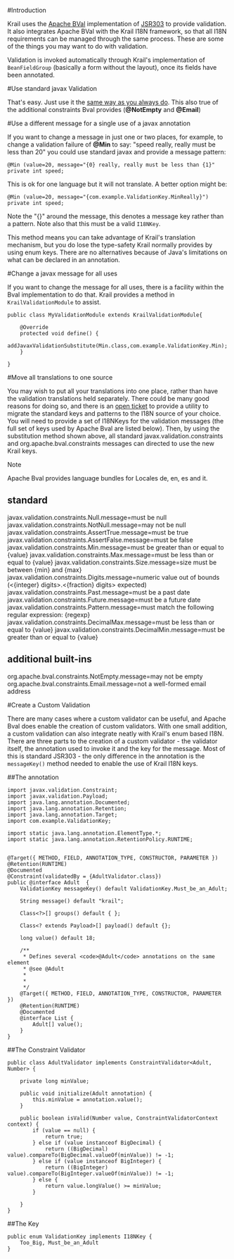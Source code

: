 #Introduction

Krail uses the [Apache BVal](http://bval.apache.org/) implementation of [JSR303](https://jcp.org/en/jsr/detail?id=303) to provide validation.  It also integrates Apache BVal with the Krail I18N framework, so that all I18N requirements can be managed through the same process.  These are some of the things you may want to do with validation.

Validation is invoked automatically through Krail's implementation of ```BeanFieldGroup``` (basically a form without the layout), once its fields have been annotated.

#Use standard javax Validation

That's easy.  Just use it the [same way as you always do](http://docs.oracle.com/javaee/6/tutorial/doc/gircz.html).  This also true of the additional constraints Bval provides (**@NotEmpty** and **@Email**)

#Use a different message for a single use of a javax annotation

If you want to change a message in just one or two places, for example, to change a validation failure of **@Min** to say:  "speed really, really must be less than 20" you could use standard javax and provide a message pattern:
```
@Min (value=20, message="{0} really, really must be less than {1}"
private int speed;
```
This is ok for one language but it will not translate.  A better option might be:
```
@Min (value=20, message="{com.example.ValidationKey.MinReally}")
private int speed;
```
Note the "{}" around the message, this denotes a message key rather than a pattern.  Note also that this must be a valid ```I18NKey```.

This method means you can take advantage of Krail's translation mechanism, but you do lose the type-safety Krail normally provides by using enum keys.  There are no alternatives because of Java's limitations on what can be declared in an annotation.

#Change a javax message for all uses

If you want to change the message for all uses, there is a facility within the Bval implementation to do that.  Krail provides a method in ```KrailValidationModule``` to assist.
```
public class MyValidationModule extends KrailValidationModule{

    @Override 
    protected void define() { 
        addJavaxValidationSubstitute(Min.class,com.example.ValidationKey.Min);
    }

}
```


#Move all translations to one source

You may wish to put all your translations into one place, rather than have the validation translations held separately.  There could be many good reasons for doing so, and there is an [open ticket](https://github.com/davidsowerby/krail/issues/319) to provide a utility to migrate the standard keys and patterns to the I18N source of your choice.  You will need to provide a set of I18NKeys for the validation messages (the full set of keys used by Apache Bval are listed below).  Then, by using the substitution method shown above, all standard javax.validation.constraints and org.apache.bval.constraints messages can directed to use the new Krail keys.

<div class="admonition note">
<p class="first admonition-title">Note</p>
<p class="last">Apache Bval provides language bundles for Locales de, en, es and it.</p>
</div>


## standard
javax.validation.constraints.Null.message=must be null
javax.validation.constraints.NotNull.message=may not be null
javax.validation.constraints.AssertTrue.message=must be true
javax.validation.constraints.AssertFalse.message=must be false
javax.validation.constraints.Min.message=must be greater than or equal to {value}
javax.validation.constraints.Max.message=must be less than or equal to {value}
javax.validation.constraints.Size.message=size must be between {min} and {max}
javax.validation.constraints.Digits.message=numeric value out of bounds (<{integer} digits>.<{fraction} digits> expected)
javax.validation.constraints.Past.message=must be a past date
javax.validation.constraints.Future.message=must be a future date
javax.validation.constraints.Pattern.message=must match the following regular expression: {regexp}
javax.validation.constraints.DecimalMax.message=must be less than or equal to {value}
javax.validation.constraints.DecimalMin.message=must be greater than or equal to {value}

## additional built-ins
org.apache.bval.constraints.NotEmpty.message=may not be empty
org.apache.bval.constraints.Email.message=not a well-formed email address


#Create a Custom Validation

There are many cases where a custom validator can be useful, and Apache Bval does enable the creation of custom validators.  With one small addition, a custom validation can also integrate neatly with Krail's enum based I18N.  There are three parts to the creation of a custom validator - the validator itself, the annotation used to invoke it and the key for the message.  Most of this is standard JSR303 - the only difference in the annotation is the ```messageKey()``` method needed to enable the use of Krail I18N keys.

##The annotation

```
import javax.validation.Constraint;
import javax.validation.Payload;
import java.lang.annotation.Documented;
import java.lang.annotation.Retention;
import java.lang.annotation.Target;
import com.example.ValidationKey;

import static java.lang.annotation.ElementType.*;
import static java.lang.annotation.RetentionPolicy.RUNTIME;


@Target({ METHOD, FIELD, ANNOTATION_TYPE, CONSTRUCTOR, PARAMETER })
@Retention(RUNTIME)
@Documented
@Constraint(validatedBy = {AdultValidator.class})
public @interface Adult  {
    ValidationKey messageKey() default ValidationKey.Must_be_an_Adult;

    String message() default "krail";

    Class<?>[] groups() default { };

    Class<? extends Payload>[] payload() default {};

    long value() default 18;

    /**
     * Defines several <code>@Adult</code> annotations on the same element
     * @see @Adult
     *
     * 
     */
    @Target({ METHOD, FIELD, ANNOTATION_TYPE, CONSTRUCTOR, PARAMETER })
    @Retention(RUNTIME)
    @Documented
    @interface List {
        Adult[] value();
    }
}
```

##The Constraint Validator
```
public class AdultValidator implements ConstraintValidator<Adult, Number> {

    private long minValue;

    public void initialize(Adult annotation) {
        this.minValue = annotation.value();
    }

    public boolean isValid(Number value, ConstraintValidatorContext context) {
        if (value == null) {
            return true;
        } else if (value instanceof BigDecimal) {
            return ((BigDecimal) value).compareTo(BigDecimal.valueOf(minValue)) != -1;
        } else if (value instanceof BigInteger) {
            return ((BigInteger) value).compareTo(BigInteger.valueOf(minValue)) != -1;
        } else {
            return value.longValue() >= minValue;
        }

    }
}
```

##The Key
```
public enum ValidationKey implements I18NKey {
    Too_Big, Must_be_an_Adult
}
```